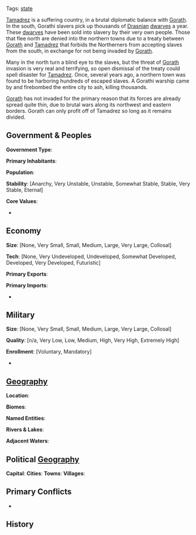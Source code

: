 Tags: [state](States)

[Tamadrez](Tamadrez) is a suffering country, in a brutal diplomatic balance with [Gorath](Gorath). In the south, Gorathi slavers pick up thousands of [Drasnian](Drasnian) [dwarves](Dwarves) a year. These [dwarves](Dwarves) have been sold into slavery by their very own people. Those that flee north are denied into the northern towns due to a treaty between [Gorath](Gorath) and [Tamadrez](Tamadrez) that forbids the Northerners from accepting slaves from the south, in exchange for not being invaded by [Gorath](Gorath). 

Many in the north turn a blind eye to the slaves, but the threat of [Gorath](Gorath) invasion is very real and terrifying, so open dismissal of the treaty could spell disaster for [Tamadrez](Tamadrez). Once, several years ago, a northern town was found to be harboring hundreds of escaped slaves. A Gorathi warship came by and firebombed the entire city to ash, killing thousands.

[Gorath](Gorath) has not invaded for the primary reason that its forces are already spread quite thin, due to brutal wars along its northwest and eastern borders. Gorath can only profit off of Tamadrez so long as it remains divided.

## Government & Peoples

**Government Type**:

**Primary Inhabitants**: 

**Population**: 

**Stability**: [Anarchy, Very Unstable, Unstable, Somewhat Stable, Stable, Very Stable, Eternal] 

**Core Values**: 

- 


## Economy

**Size**: [None, Very Small, Small, Medium, Large, Very Large, Collosal]

**Tech**: [None, Very Undeveloped, Undeveloped, Somewhat Developed, Developed, Very Developed, Futuristic] 

**Primary Exports**: 

**Primary Imports**: 

- 


## Military

**Size**: [None, Very Small, Small, Medium, Large, Very Large, Collosal]

**Quality**: [n/a, Very Low, Low, Medium, High, Very High, Extremely High]

**Enrollment**: [Voluntary, Mandatory]

- 


## [Geography](Geography)

**Location**: 

**Biomes**: 

**Named Entities**:

**Rivers & Lakes**: 

**Adjacent Waters**: 


## Political [Geography](Geography)

**Capital**: 
**Cities**: 
**Towns**: 
**Villages**: 


## Primary Conflicts

- 


## History

